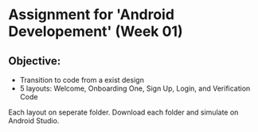 # Assignment for 'Android Developement' (Week 01)

## Objective:
- Transition to code from a exist design
- 5 layouts: Welcome, Onboarding One, Sign Up, Login, and Verification Code

Each layout on seperate folder. Download each folder and simulate on Android Studio.
